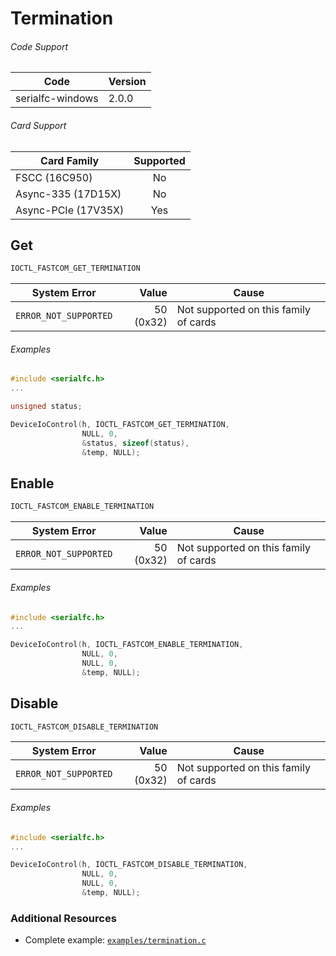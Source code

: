 # Termination

###### Code Support
| Code | Version |
| ---- | ------- |
| serialfc-windows | 2.0.0 |

###### Card Support
| Card Family | Supported |
| ----------- |:-----:|
| FSCC (16C950) | No |
| Async-335 (17D15X) | No |
| Async-PCIe (17V35X) | Yes |


## Get
```c
IOCTL_FASTCOM_GET_TERMINATION
```

| System Error | Value | Cause |
| ------------ | -----:| ----- |
| `ERROR_NOT_SUPPORTED` | 50 (0x32) | Not supported on this family of cards |

###### Examples
```c
#include <serialfc.h>
...

unsigned status;

DeviceIoControl(h, IOCTL_FASTCOM_GET_TERMINATION,
                NULL, 0,
                &status, sizeof(status),
                &temp, NULL);
```


## Enable
```c
IOCTL_FASTCOM_ENABLE_TERMINATION
```

| System Error | Value | Cause |
| ------------ | -----:| ----- |
| `ERROR_NOT_SUPPORTED` | 50 (0x32) | Not supported on this family of cards |

###### Examples
```c
#include <serialfc.h>
...

DeviceIoControl(h, IOCTL_FASTCOM_ENABLE_TERMINATION,
                NULL, 0,
                NULL, 0,
                &temp, NULL);
```


## Disable
```c
IOCTL_FASTCOM_DISABLE_TERMINATION
```

| System Error | Value | Cause |
| ------------ | -----:| ----- |
| `ERROR_NOT_SUPPORTED` | 50 (0x32) | Not supported on this family of cards |

###### Examples
```c
#include <serialfc.h>
...

DeviceIoControl(h, IOCTL_FASTCOM_DISABLE_TERMINATION,
                NULL, 0,
                NULL, 0,
                &temp, NULL);
```


### Additional Resources
- Complete example: [`examples/termination.c`](../examples/termination.c)
